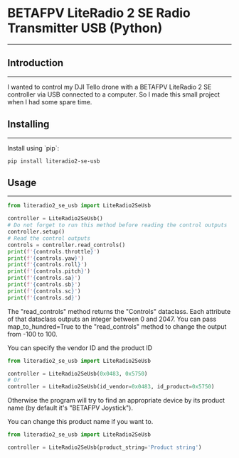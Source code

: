 <h1>BETAFPV LiteRadio 2 SE Radio Transmitter USB (Python)</h1>
<hr/>

<h2>Introduction</h2>
<hr/>
<p>
I wanted to control my DJI Tello drone with a BETAFPV LiteRadio 2 SE controller 
via USB connected to a computer.
So I made this small project when I had some spare time.
</p>

<h2>Installing</h2>
<hr/>
Install using `pip`:

```text
pip install literadio2-se-usb
```

<h2>Usage</h2>
<hr/>

```python
from literadio2_se_usb import LiteRadio2SeUsb

controller = LiteRadio2SeUsb()
# Do not forget to run this method before reading the control outputs
controller.setup()
# Read the control outputs
controls = controller.read_controls()
print(f'{controls.throttle}')
print(f'{controls.yaw}')
print(f'{controls.roll}')
print(f'{controls.pitch}')
print(f'{controls.sa}')
print(f'{controls.sb}')
print(f'{controls.sc}')
print(f'{controls.sd}')
```

<p>
The "read_controls" method returns the "Controls" dataclass.
Each attribute of that dataclass outputs an integer between 0 and 2047.
You can pass map_to_hundred=True to the "read_controls" method 
to change the output from -100 to 100.
</p>

<p>You can specify the vendor ID and the product ID</p>

```python
from literadio2_se_usb import LiteRadio2SeUsb

controller = LiteRadio2SeUsb(0x0483, 0x5750)
# Or
controller = LiteRadio2SeUsb(id_vendor=0x0483, id_product=0x5750)
```

<p>
Otherwise the program will try to find an appropriate device 
by its product name (by default it's "BETAFPV Joystick").
</p>
<p>You can change this product name if you want to.</p>

```python
from literadio2_se_usb import LiteRadio2SeUsb

controller = LiteRadio2SeUsb(product_string='Product string')
```
